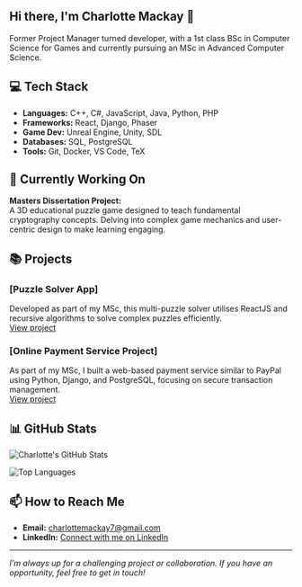 ## Hi there, I'm Charlotte Mackay 👋

Former Project Manager turned developer, with a 1st class BSc in Computer Science for Games and currently pursuing an MSc in Advanced Computer Science.

## 💻 Tech Stack

- **Languages:** C++, C#, JavaScript, Java, Python, PHP  
- **Frameworks:** React, Django, Phaser
- **Game Dev:** Unreal Engine, Unity, SDL
- **Databases:** SQL, PostgreSQL 
- **Tools:** Git, Docker, VS Code, TeX


## 🔭 Currently Working On

**Masters Dissertation Project:**  
A 3D educational puzzle game designed to teach fundamental cryptography concepts. Delving into complex game mechanics and user-centric design to make learning engaging.

## 📚 Projects

### [Puzzle Solver App]
Developed as part of my MSc, this multi-puzzle solver utilises ReactJS and recursive algorithms to solve complex puzzles efficiently.  
[View project](https://github.com/CharlotteM7/puzzle-solver)

### [Online Payment Service Project]
As part of my MSc, I built a web-based payment service similar to PayPal using Python, Django, and PostgreSQL, focusing on secure transaction management.  
[View project](https://github.com/CharlotteM7/webapps2025)

## 📊 GitHub Stats

<p align="left">
  <img src="https://github-readme-stats.vercel.app/api?username=CharlotteM7&show_icons=true" alt="Charlotte's GitHub Stats" />
</p>

![Top Languages](https://github-readme-stats.vercel.app/api/top-langs/?username=CharlotteM7&layout=compact)


## 📫 How to Reach Me

- **Email:** charlottemackay7@gmail.com
- **LinkedIn:** [Connect with me on LinkedIn](https://www.linkedin.com/in/charlotte-mackay)

---

*I’m always up for a challenging project or collaboration. If you have an opportunity, feel free to get in touch!*
